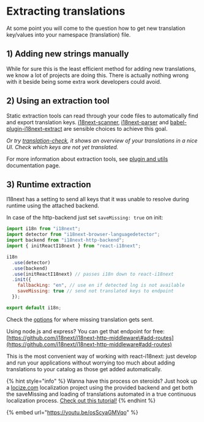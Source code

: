 # Extracting translations

At some point you will come to the question how to get new translation key/values into your namespace \(translation\) file.

## 1\) Adding new strings manually <a id="1-adding-new-strings-manually"></a>

While for sure this is the least efficient method for adding new translations, we know a lot of projects are doing this. There is actually nothing wrong with it beside being some extra work developers could avoid.

## 2\) Using an extraction tool <a id="2-using-an-extraction-tool"></a>

Static extraction tools can read through your code files to automatically find and export translation keys. [i18next-scanner](http://i18next.github.io/i18next-scanner), [i18next-parser](https://github.com/i18next/i18next-parser) and [babel-plugin-i18next-extract](https://github.com/gilbsgilbs/babel-plugin-i18next-extract) are sensible choices to achieve this goal.

_Or try_ [_translation-check_](https://github.com/locize/translation-check)_, it shows an overview of your translations in a nice UI. Check which keys are not yet translated._

For more information about extraction tools, see [plugin and utils](https://www.i18next.com/overview/plugins-and-utils#extraction-tools) documentation page.

## 3\) Runtime extraction <a id="3-runtime-extraction"></a>

I18next has a setting to send all keys that it was unable to resolve during runtime using the attached backend.

In case of the http-backend just set `saveMissing: true` on init:

```javascript
import i18n from "i18next";
import detector from "i18next-browser-languagedetector";
import backend from "i18next-http-backend";
import { initReactI18next } from "react-i18next";

i18n
  .use(detector)
  .use(backend)
  .use(initReactI18next) // passes i18n down to react-i18next
  .init({
    fallbackLng: "en", // use en if detected lng is not available
    saveMissing: true // send not translated keys to endpoint
  });

export default i18n;
```

Check the [options](https://github.com/i18next/i18next-xhr-backend#backend-options) for where missing translation gets sent.

Using node.js and express? You can get that endpoint for free: [https://github.com/i18next/i18next-http-middleware\#add-routes](https://github.com/i18next/i18next-http-middleware#add-routes)​

This is the most convenient way of working with react-i18next: just develop and run your applications without worrying too much about adding translations to your catalog as those get added automatically.

{% hint style="info" %}
Wanna have this process on steroids? Just hook up a [locize.com](https://locize.com/) localization project using the provided backend and get both the saveMissing and loading of translations automated in a true continuous localization process. [Check out this tutorial!](https://github.com/locize/react-tutorial)
{% endhint %}

{% embed url="https://youtu.be/osScyaGMVqo" %}

